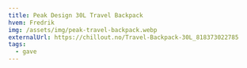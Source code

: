 ```yaml
---
title: Peak Design 30L Travel Backpack
hvem: Fredrik
img: /assets/img/peak-travel-backpack.webp
externalUrl: https://chillout.no/Travel-Backpack-30L_818373022785
tags:
  - gave
---
```

